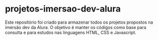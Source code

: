 # projetos-imersao-dev-alura
Este reposítório foi criado para armazenar todos os projetos propostos na imersão dev da Alura. O objetivo é manter os códigos como base para consulta e para estudos nas linguagens HTML, CSS e Javascript.
